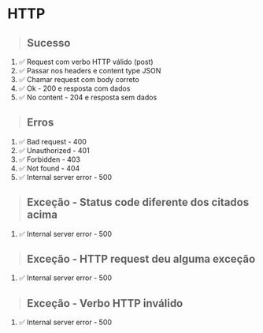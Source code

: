 # HTTP

> ## Sucesso
1. ✅ Request com verbo HTTP válido (post)
2. ✅ Passar nos headers e content type JSON
3. ✅ Chamar request com body correto
4. ✅ Ok - 200 e resposta com dados
5. ✅ No content - 204 e resposta sem dados

> ## Erros
1. ✅ Bad request - 400
2. ✅ Unauthorized - 401
3. ✅ Forbidden - 403
4. ✅ Not found - 404
5. ✅ Internal server error - 500

> ## Exceção - Status code diferente dos citados acima
1. ✅ Internal server error - 500

> ## Exceção - HTTP request deu alguma exceção
1. ✅ Internal server error - 500

> ## Exceção - Verbo HTTP inválido
1. ✅ Internal server error - 500